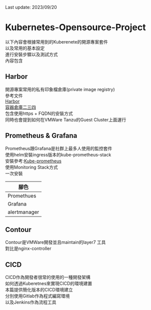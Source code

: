 Last update: 2023/09/20
# Kubernetes-Opensource-Project  

以下內容會根據常用到的Kuberenete的開源專案套件  
以及常用的基本設定  
進行安裝步驟以及測試方式  
內容包含  

## Harbor  
開源專案常用的私有印象檔倉庫(private image registry)  
參考文件  
[Harbor](https://goharbor.io/docs/2.3.0/ "link")  
[容器倉庫二三四](https://blog.pichuang.com.tw/20200201-container-repos/ "link")  
包含使用https + FQDN的安裝方式  
同時也會提到如何在VMWare Tanzu的Guest Cluster上面運行  


## Prometheus  & Grafana  
Prometheus跟Grafana是社群上最多人使用的監控套件  
使用helm安裝ingress版本的kube-prometheus-stack  
安裝參考:[Kube-prometheus](https://github.com/prometheus-community/helm-charts/tree/main/charts/kube-prometheus-stack "link")  
使用Monitoring Stack方式  
一次安裝
 

 | 腳色 |
|-------|
| Promethues |
| Grafana    |  
| alertmanager    |


## Contour  
Contour是VMWare開發並且maintain的layer7 工具  
對比是nginx-controller  


## CICD  
CICD作為開發者很常的使用的一種開發架構  
如何透過Kuberetnes來實現CICD的環境建置  
本篇提供簡化版本的CICD環境建立  
分別使用Gitlab作為程式編寫環境  
以及Jenkins作為流程工具  
